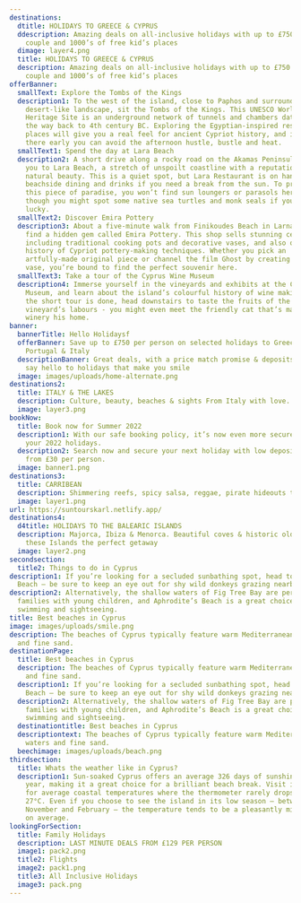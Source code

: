 ```yaml
---
destinations:
  dtitle: HOLIDAYS TO GREECE & CYPRUS
  ddescription: Amazing deals on all-inclusive holidays with up to £750 off per
    couple and 1000’s of free kid’s places
  dimage: layer4.png
  title: HOLIDAYS TO GREECE & CYPRUS
  description: Amazing deals on all-inclusive holidays with up to £750 off per
    couple and 1000’s of free kid’s places
offerBanner:
  smallText: Explore the Tombs of the Kings
  description1: To the west of the island, close to Paphos and surrounded by
    desert-like landscape, sit the Tombs of the Kings. This UNESCO World
    Heritage Site is an underground network of tunnels and chambers dating all
    the way back to 4th century BC. Exploring the Egyptian-inspired resting
    places will give you a real feel for ancient Cypriot history, and if you get
    there early you can avoid the afternoon hustle, bustle and heat.
  smallText1: Spend the day at Lara Beach
  description2: A short drive along a rocky road on the Akamas Peninsula will lead
    you to Lara Beach, a stretch of unspoilt coastline with a reputation for
    natural beauty. This is a quiet spot, but Lara Restaurant is on hand for
    beachside dining and drinks if you need a break from the sun. To preserve
    this piece of paradise, you won’t find sun loungers or parasols here –
    though you might spot some native sea turtles and monk seals if you’re
    lucky.
  smallText2: Discover Emira Pottery
  description3: About a five-minute walk from Finikoudes Beach in Larnaca you will
    find a hidden gem called Emira Pottery. This shop sells stunning ceramics,
    including traditional cooking pots and decorative vases, and also offers a
    history of Cypriot pottery-making techniques. Whether you pick an
    artfully-made original piece or channel the film Ghost by creating your own
    vase, you’re bound to find the perfect souvenir here.
  smallText3: Take a tour of the Cyprus Wine Museum
  description4: Immerse yourself in the vineyards and exhibits at the Cyprus Wine
    Museum, and learn about the island’s colourful history of wine making. When
    the short tour is done, head downstairs to taste the fruits of the
    vineyard’s labours - you might even meet the friendly cat that’s made the
    winery his home.
banner:
  bannerTitle: Hello Holidaysf
  offerBanner: Save up to £750 per person on selected holidays to Greece, Spain,
    Portugal & Italy
  descriptionBanner: Great deals, with a price match promise & deposits from £30,
    say hello to holidays that make you smile
  image: images/uploads/home-alternate.png
destinations2:
  title: ITALY & THE LAKES
  description: Culture, beauty, beaches & sights From Italy with love...
  image: layer3.png
bookNow:
  title: Book now for Summer 2022
  description1: With our safe booking policy, it’s now even more secure to book
    your 2022 holidays.
  description2: Search now and secure your next holiday with low deposits starting
    from £30 per person.
  image: banner1.png
destinations3:
  title: CARRIBEAN
  description: Shimmering reefs, spicy salsa, reggae, pirate hideouts to sugar sand beaches
  image: layer1.png
url: https://suntourskarl.netlify.app/
destinations4:
  d4title: HOLIDAYS TO THE BALEARIC ISLANDS
  description: Majorca, Ibiza & Menorca. Beautiful coves & historic old towns make
    these Islands the perfect getaway
  image: layer2.png
secondsection:
  title2: Things to do in Cyprus
description1: If you’re looking for a secluded sunbathing spot, head to Golden
  Beach – be sure to keep an eye out for shy wild donkeys grazing nearby.
description2: Alternatively, the shallow waters of Fig Tree Bay are perfect for
  families with young children, and Aphrodite’s Beach is a great choice for
  swimming and sightseeing.
title: Best beaches in Cyprus
image: images/uploads/smile.png
description: The beaches of Cyprus typically feature warm Mediterranean waters
  and fine sand.
destinationPage:
  title: Best beaches in Cyprus
  description: The beaches of Cyprus typically feature warm Mediterranean waters
    and fine sand.
  description1: If you’re looking for a secluded sunbathing spot, head to Golden
    Beach – be sure to keep an eye out for shy wild donkeys grazing nearby.
  description2: Alternatively, the shallow waters of Fig Tree Bay are perfect for
    families with young children, and Aphrodite’s Beach is a great choice for
    swimming and sightseeing.
  destinationtitle: Best beaches in Cyprus
  descriptiontext: The beaches of Cyprus typically feature warm Mediterranean
    waters and fine sand.
  beechimage: images/uploads/beach.png
thirdsection:
  title: Whats the weather like in Cyprus?
  description1: Sun-soaked Cyprus offers an average 326 days of sunshine each
    year, making it a great choice for a brilliant beach break. Visit in July
    for average coastal temperatures where the thermometer rarely drops below
    27°C. Even if you choose to see the island in its low season – between
    November and February – the temperature tends to be a pleasantly mild 12°C
    on average.
lookingForSection:
  title: Family Holidays
  description: LAST MINUTE DEALS FROM £129 PER PERSON
  image1: pack2.png
  title2: Flights
  image2: pack1.png
  title3: All Inclusive Holidays
  image3: pack.png
---
```

